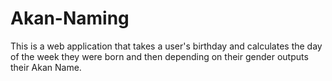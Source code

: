 # Akan-Naming
This is a web application that takes a user's birthday and calculates the day of the week they were born and then depending on their gender outputs their Akan Name. 

